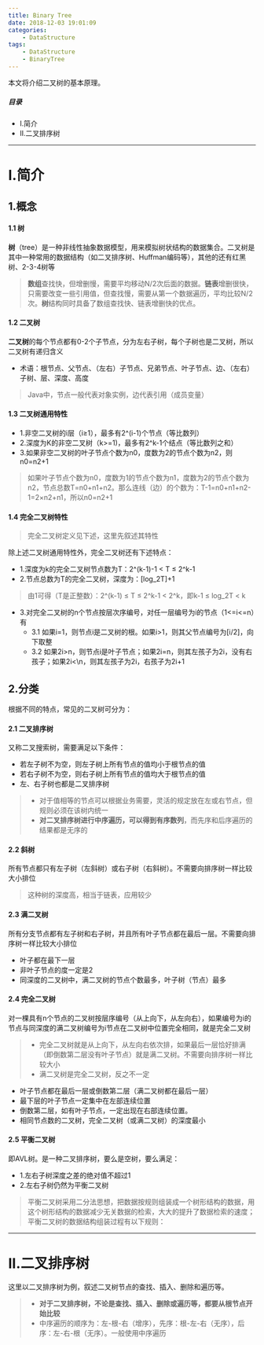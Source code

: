 ```yaml
---
title: Binary Tree
date: 2018-12-03 19:01:09
categories:
    - DataStructure
tags:
    - DataStructure
    - BinaryTree
---
```


本文将介绍二叉树的基本原理。

<!-- more -->

##### 目录
+ I.简介
+ II.二叉排序树


---

# I.简介

## 1.概念

#### 1.1 树

**树**（tree）是一种非线性抽象数据模型，用来模拟树状结构的数据集合。二叉树是其中一种常用的数据结构（如二叉排序树、Huffman编码等），其他的还有红黑树、2-3-4树等

> **数组**查找快，但增删慢，需要平均移动N/2次后面的数据。**链表**增删很快，只需要改变一些引用值，但查找慢，需要从第一个数据遍历，平均比较N/2次。**树**结构同时具备了数组查找快、链表增删快的优点。

#### 1.2 二叉树

**二叉树**的每个节点都有0-2个子节点，分为左右子树，每个子树也是二叉树，所以二叉树有递归含义

- 术语：根节点、父节点、（左右）子节点、兄弟节点、叶子节点、边、（左右）子树、层、深度、高度

> Java中，节点一般代表对象实例，边代表引用（成员变量）

#### 1.3 二叉树通用特性

- 1.非空二叉树的i层（i≥1），最多有2^(i-1)个节点（等比数列）
- 2.深度为K的非空二叉树（k>=1)，最多有2^k-1个结点（等比数列之和）
- 3.如果非空二叉树的叶子节点个数为n0，度数为2的节点个数为n2，则n0=n2+1

> 如果叶子节点个数为n0，度数为1的节点个数为n1，度数为2的节点个数为n2，节点总数T=n0+n1+n2。那么连线（边）的个数为：T-1=n0+n1+n2-1=2×n2+n1，所以n0=n2+1

#### 1.4 完全二叉树特性

> 完全二叉树定义见下述，这里先叙述其特性

除上述二叉树通用特性外，完全二叉树还有下述特点：

- 1.深度为k的完全二叉树节点数为T：2^(k-1)-1 < T ≤ 2^k-1
- 2.节点总数为T的完全二叉树，深度为：[log_2T]+1

> 由1可得（T是正整数）：2^(k-1) ≤ T ≤ 2^k-1 < 2^k，即k-1 ≤ log_2T < k

- 3.对完全二叉树的n个节点按层次序编号，对任一层编号为i的节点（1<=i<=n）有
    - 3.1 如果i=1，则节点i是二叉树的根。如果i>1，则其父节点编号为[i/2]，向下取整
    - 3.2 如果2i>n，则节点i是叶子节点；如果2i=n，则其左孩子为2i，没有右孩子；如果2i<\n，则其左孩子为2i，右孩子为2i+1

## 2.分类

根据不同的特点，常见的二叉树可分为：

#### 2.1 二叉排序树

又称二叉搜索树，需要满足以下条件：

- 若左子树不为空，则左子树上所有节点的值均小于根节点的值
- 若右子树不为空，则右子树上所有节点的值均大于根节点的值
- 左、右子树也都是二叉排序树

> - 对于值相等的节点可以根据业务需要，灵活的规定放在左或右节点，但规则必须在该树内统一
> - **对二叉排序树进行中序遍历，可以得到有序数列**，而先序和后序遍历的结果都是无序的

#### 2.2 斜树

所有节点都只有左子树（左斜树）或右子树（右斜树）。不需要向排序树一样比较大小排位

> 这种树的深度高，相当于链表，应用较少

#### 2.3 满二叉树

所有分支节点都有左子树和右子树，并且所有叶子节点都在最后一层。不需要向排序树一样比较大小排位

- 叶子都在最下一层
- 非叶子节点的度一定是2
- 同深度的二叉树中，满二叉树的节点个数最多，叶子树（节点）最多

#### 2.4 完全二叉树

对一棵具有n个节点的二叉树按层序编号（从上向下，从左向右），如果编号为i的节点与同深度的满二叉树编号为i节点在二叉树中位置完全相同，就是完全二叉树

> - 完全二叉树就是从上向下，从左向右依次排，如果最后一层恰好排满（即倒数第二层没有叶子节点）就是满二叉树。不需要向排序树一样比较大小
> - 满二叉树是完全二叉树，反之不一定

- 叶子节点都在最后一层或倒数第二层（满二叉树都在最后一层）
- 最下层的叶子节点一定集中在左部连续位置
- 倒数第二层，如有叶子节点，一定出现在右部连续位置。
- 相同节点数的二叉树，完全二叉树（或满二叉树）的深度最小

#### 2.5 平衡二叉树

即AVL树。是一种二叉排序树，要么是空树，要么满足：

- 1.左右子树深度之差的绝对值不超过1
- 2.左右子树仍然为平衡二叉树

> 平衡二叉树采用二分法思想，把数据按规则组装成一个树形结构的数据，用这个树形结构的数据减少无关数据的检索，大大的提升了数据检索的速度；平衡二叉树的数据结构组装过程有以下规则：




---

# II.二叉排序树

这里以二叉排序树为例，叙述二叉树节点的查找、插入、删除和遍历等。

> - **对于二叉排序树，不论是查找、插入、删除或遍历等，都要从根节点开始比较**
> - 中序遍历的顺序为：左-根-右（增序），先序：根-左-右（无序），后序：左-右-根（无序）。一般使用中序遍历

